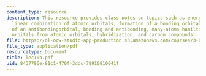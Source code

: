 ```yaml
---
content_type: resource
description: This resource provides class notes on topics such as energy of a molecule,
  linear combination of atomic orbitals, formation of a bonding orbital, formation
  of an antibondingorbital, bonding and antibonding, many-atoms hamiltonian, molecular
  orbitals from atomic orbitals, hybridization, and carbon compounds.
file: https://ol-ocw-studio-app-production.s3.amazonaws.com/courses/3-012-fundamentals-of-materials-science-fall-2005/8437796e81c1470f3ddc78910810041f_lec10b.pdf
file_type: application/pdf
resourcetype: Document
title: lec10b.pdf
uid: 8437796e-81c1-470f-3ddc-78910810041f
---
```

